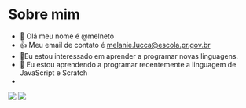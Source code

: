# Sobre mim
- 👋 Olá meu nome é @melneto
- :+1: Meu email de contato é melanie.lucca@escola.pr.gov.br
- 👀Eu estou interessado em aprender a programar novas linguagens.
- 🌱 Eu estou aprendendo a programar recentemente a linguagem de JavaScript e Scratch
-
<img src= "https://img.shields.io/badge/Scratch-4D97FF?style=for-the-badge&logo=Scratch&logoColor=white" /> <img src= "https://img.shields.io/badge/JavaScript-323330?style=for-the-badge&logo=javascript&logoColor=F7DF1E" />
